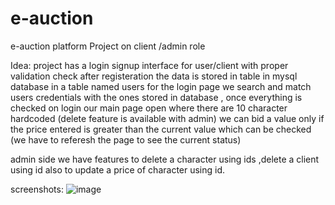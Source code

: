 # e-auction
e-auction platform Project on client /admin role 

Idea: project has a login signup interface for user/client with proper validation check after registeration the data is stored in  table in mysql database in a table named users for the login page we search and match users credentials with the ones stored in database , once everything is checked on login our main page open where there are 10 character hardcoded (delete feature is available with admin) we can bid a value only if the price entered is greater than the current value which can be checked (we have to referesh the page to see the current status)

admin side we have features to delete a character using ids ,delete a client using id also to update a price of character using id.

screenshots:
![image](https://user-images.githubusercontent.com/76212266/201177184-6e534be5-f18c-460e-802c-ae9bb4b65083.png)


